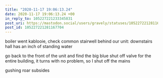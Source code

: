 ```yaml
---
title: "2020-11-17 19:06:13.24"
date: 2020-11-17 19:06:13.24 +00
in_reply_to: 105227221233345831
post_uri: https://mastodon.social/users/gravely/statuses/105227221281167704
post_id: 105227221281167704
---
```

boiler went kablooie, check common stairwell behind our unit: downstairs hall has an inch of standing water

go back to the front of the unit and find the big blue shut off valve for the entire building, it turns with no problem, so I shut off the mains

gushing roar subsides


